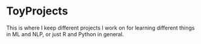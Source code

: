 # ToyProjects

This is where I keep different projects I work on for learning different things in ML and NLP, or just R and Python in general.
